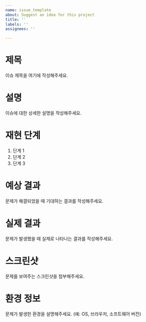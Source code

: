 ```yaml
---
name: issue_template
about: Suggest an idea for this project
title: ''
labels: ''
assignees: ''

---
```


# 제목
이슈 제목을 여기에 작성해주세요.

# 설명
이슈에 대한 상세한 설명을 작성해주세요.

# 재현 단계
1. 단계 1
2. 단계 2
3. 단계 3

# 예상 결과
문제가 해결되었을 때 기대하는 결과를 작성해주세요.

# 실제 결과
문제가 발생했을 때 실제로 나타나는 결과를 작성해주세요.

# 스크린샷
문제를 보여주는 스크린샷을 첨부해주세요.

# 환경 정보
문제가 발생한 환경을 설명해주세요. (예: OS, 브라우저, 소프트웨어 버전)
